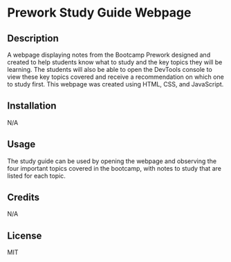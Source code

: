 # Prework Study Guide Webpage

## Description

A webpage displaying notes from the Bootcamp Prework designed and created to help students know what to study and the key topics they will be learning. The students will also be able to open the DevTools console to view these key topics covered and receive a recommendation on which one to study first. This webpage was created using HTML, CSS, and JavaScript.

## Installation

N/A

## Usage

The study guide can be used by opening the webpage and observing the four important topics covered in the bootcamp, with notes to study that are listed for each topic.

## Credits

N/A

## License

MIT 
